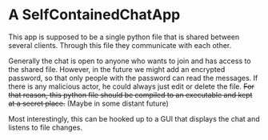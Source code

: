 # A SelfContainedChatApp

This app is supposed to be a single python file that is shared between several clients.
Through this file they communicate with each other.

Generally the chat is open to anyone who wants to join and has access to the shared file.
However, in the future we might add an encrypted password, so that only people with the password can read the messages. If there is any malicious actor, he could always just edit or delete the file. ~~For that reason, this python file should be compiled to an executable and kept at a secret place.~~ (Maybe in some distant future)

Most interestingly, this can be hooked up to a GUI that displays the chat and listens to file changes. 